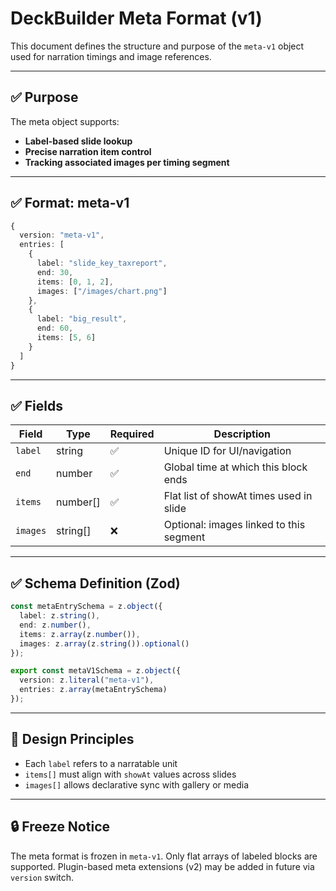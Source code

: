 
# DeckBuilder Meta Format (v1)

This document defines the structure and purpose of the `meta-v1` object used for narration timings and image references.

---

## ✅ Purpose

The meta object supports:

* **Label-based slide lookup**
* **Precise narration item control**
* **Tracking associated images per timing segment**

---

## ✅ Format: meta-v1

```ts
{
  version: "meta-v1",
  entries: [
    {
      label: "slide_key_taxreport",
      end: 30,
      items: [0, 1, 2],
      images: ["/images/chart.png"]
    },
    {
      label: "big_result",
      end: 60,
      items: [5, 6]
    }
  ]
}
```

---

## ✅ Fields

| Field    | Type      | Required | Description                             |
| -------- | --------- | -------- | --------------------------------------- |
| `label`  | string    | ✅        | Unique ID for UI/navigation             |
| `end`    | number    | ✅        | Global time at which this block ends    |
| `items`  | number\[] | ✅        | Flat list of showAt times used in slide |
| `images` | string\[] | ❌        | Optional: images linked to this segment |

---

## ✅ Schema Definition (Zod)

```ts
const metaEntrySchema = z.object({
  label: z.string(),
  end: z.number(),
  items: z.array(z.number()),
  images: z.array(z.string()).optional()
});

export const metaV1Schema = z.object({
  version: z.literal("meta-v1"),
  entries: z.array(metaEntrySchema)
});
```

---

## 🧠 Design Principles

* Each `label` refers to a narratable unit
* `items[]` must align with `showAt` values across slides
* `images[]` allows declarative sync with gallery or media

---

## 🔒 Freeze Notice

The meta format is frozen in `meta-v1`. Only flat arrays of labeled blocks are supported.
Plugin-based meta extensions (v2) may be added in future via `version` switch.
